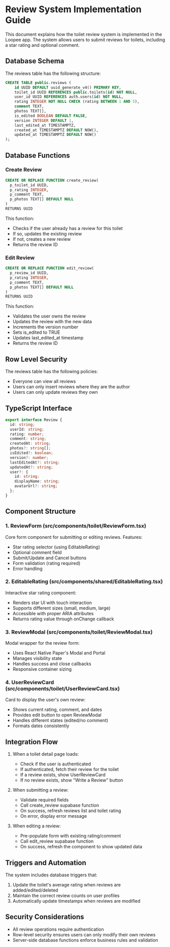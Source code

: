 # Review System Implementation Guide

This document explains how the toilet review system is implemented in the Loopee app. The system allows users to submit reviews for toilets, including a star rating and optional comment.

## Database Schema

The reviews table has the following structure:

```sql
CREATE TABLE public.reviews (
    id UUID DEFAULT uuid_generate_v4() PRIMARY KEY,
    toilet_id UUID REFERENCES public.toilets(id) NOT NULL,
    user_id UUID REFERENCES auth.users(id) NOT NULL,
    rating INTEGER NOT NULL CHECK (rating BETWEEN 1 AND 5),
    comment TEXT,
    photos TEXT[],
    is_edited BOOLEAN DEFAULT FALSE,
    version INTEGER DEFAULT 1,
    last_edited_at TIMESTAMPTZ,
    created_at TIMESTAMPTZ DEFAULT NOW(),
    updated_at TIMESTAMPTZ DEFAULT NOW()
);
```

## Database Functions

### Create Review

```sql
CREATE OR REPLACE FUNCTION create_review(
  p_toilet_id UUID,
  p_rating INTEGER,
  p_comment TEXT,
  p_photos TEXT[] DEFAULT NULL
)
RETURNS UUID
```

This function:
- Checks if the user already has a review for this toilet
- If so, updates the existing review
- If not, creates a new review
- Returns the review ID

### Edit Review

```sql
CREATE OR REPLACE FUNCTION edit_review(
  p_review_id UUID,
  p_rating INTEGER,
  p_comment TEXT,
  p_photos TEXT[] DEFAULT NULL
)
RETURNS UUID
```

This function:
- Validates the user owns the review
- Updates the review with the new data
- Increments the version number
- Sets is_edited to TRUE
- Updates last_edited_at timestamp
- Returns the review ID

## Row Level Security

The reviews table has the following policies:

- Everyone can view all reviews
- Users can only insert reviews where they are the author
- Users can only update reviews they own

## TypeScript Interface

```typescript
export interface Review {
  id: string;
  userId: string;
  rating: number;
  comment: string;
  createdAt: string;
  photos?: string[];
  isEdited?: boolean;
  version?: number;
  lastEditedAt?: string;
  updatedAt?: string;
  user?: {
    id: string;
    displayName: string;
    avatarUrl?: string;
  };
}
```

## Component Structure

### 1. ReviewForm (src/components/toilet/ReviewForm.tsx)

Core form component for submitting or editing reviews. Features:
- Star rating selector (using EditableRating)
- Optional comment field
- Submit/Update and Cancel buttons
- Form validation (rating required)
- Error handling

### 2. EditableRating (src/components/shared/EditableRating.tsx)

Interactive star rating component:
- Renders star UI with touch interaction
- Supports different sizes (small, medium, large)
- Accessible with proper ARIA attributes
- Returns rating value through onChange callback

### 3. ReviewModal (src/components/toilet/ReviewModal.tsx)

Modal wrapper for the review form:
- Uses React Native Paper's Modal and Portal
- Manages visibility state
- Handles success and close callbacks
- Responsive container sizing

### 4. UserReviewCard (src/components/toilet/UserReviewCard.tsx)

Card to display the user's own review:
- Shows current rating, comment, and dates
- Provides edit button to open ReviewModal
- Handles different states (edited/no comment)
- Formats dates consistently

## Integration Flow

1. When a toilet detail page loads:
   - Check if the user is authenticated
   - If authenticated, fetch their review for the toilet
   - If a review exists, show UserReviewCard
   - If no review exists, show "Write a Review" button

2. When submitting a review:
   - Validate required fields
   - Call create_review supabase function
   - On success, refresh reviews list and toilet rating
   - On error, display error message

3. When editing a review:
   - Pre-populate form with existing rating/comment
   - Call edit_review supabase function
   - On success, refresh the component to show updated data

## Triggers and Automation

The system includes database triggers that:

1. Update the toilet's average rating when reviews are added/edited/deleted
2. Maintain the correct review counts on user profiles
3. Automatically update timestamps when reviews are modified

## Security Considerations

- All review operations require authentication
- Row-level security ensures users can only modify their own reviews
- Server-side database functions enforce business rules and validation
